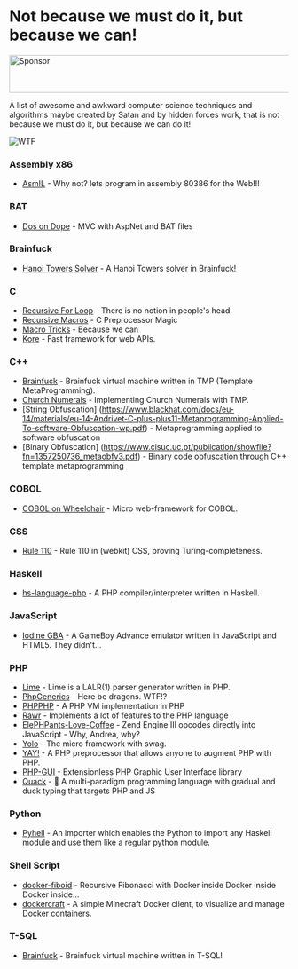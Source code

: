 # Not because we must do it, but because we can!

<a href="https://app.codesponsor.io/link/osmbVLutaA7HXKYJpSN5uQYQ/haskellcamargo/because-we-can" rel="nofollow"><img src="https://app.codesponsor.io/embed/osmbVLutaA7HXKYJpSN5uQYQ/haskellcamargo/because-we-can.svg" style="width: 888px; height: 68px;" alt="Sponsor" /></a>

A list of awesome and awkward computer science techniques and algorithms maybe created by Satan and by hidden forces
work, that is not because we must do it, but because we can do  it!

![WTF](https://camo.githubusercontent.com/aa631acd95c920ad20c1ab52bbbc82c8299b8dce/687474703a2f2f692e737461636b2e696d6775722e636f6d2f4a61724a302e6a7067)

### Assembly x86

- [AsmIL](http://www.viksoe.dk/code/asmil.htm) - Why not? lets program in assembly 80386 for the Web!!!

### BAT

- [Dos on Dope](https://dod.codeplex.com/) - MVC with AspNet and BAT files

### Brainfuck

- [Hanoi Towers Solver](http://esoteric.sange.fi/brainfuck/bf-source/prog/hanoi.bf) - A Hanoi Towers solver in Brainfuck!

### C

- [Recursive For Loop](http://cboard.cprogramming.com/c-programming/110403-generalized-recursive-loop.html) - There is no notion in people's head.
- [Recursive Macros](http://jhnet.co.uk/articles/cpp_magic) - C Preprocessor Magic
- [Macro Tricks](https://github.com/pfultz2/Cloak/wiki/C-Preprocessor-tricks,-tips,-and-idioms) - Because we can
- [Kore](https://kore.io/) - Fast framework for web APIs.

### C++

- [Brainfuck](https://github.com/knome/metabrainfuck/blob/master/bf.cpp) - Brainfuck virtual machine written in TMP (Template MetaProgramming).
- [Church Numerals](http://kukuruku.co/hub/cpp/interpreting-when-compiling-or-an-alternative-understanding-of-lambdas-in-c-11) - Implementing Church Numerals with TMP.
- [String Obfuscation] (https://www.blackhat.com/docs/eu-14/materials/eu-14-Andrivet-C-plus-plus11-Metaprogramming-Applied-To-software-Obfuscation-wp.pdf) - Metaprogramming applied to software obfuscation
- [Binary Obfuscation] (https://www.cisuc.uc.pt/publication/showfile?fn=1357250736_metaobfv3.pdf) - Binary code obfuscation through C++ template metaprogramming

### COBOL

- [COBOL on Wheelchair](https://github.com/azac/cobol-on-wheelchair) - Micro web-framework for COBOL.

### CSS

- [Rule 110](https://jsfiddle.net/Camilo/eQyBa/) - Rule 110 in (webkit) CSS, proving Turing-completeness.

### Haskell

- [hs-language-php](https://github.com/jhartikainen/hs-language-php) - A PHP compiler/interpreter written in Haskell.

### JavaScript

- [Iodine GBA](https://github.com/taisel/IodineGBA) - A GameBoy Advance emulator written in JavaScript and HTML5. They didn't...

### PHP

- [Lime](https://github.com/rvanvelzen/lime) - Lime is a LALR(1) parser generator written in PHP.
- [PhpGenerics](https://github.com/ircmaxell/PhpGenerics) - Here be dragons. WTF!?
- [PHPPHP](https://github.com/ircmaxell/PHPPHP) - A PHP VM implementation in PHP
- [Rawr](https://github.com/haskellcamargo/rawr) - Implements a lot of features to the PHP language
- [ElePHPants-Love-Coffee](https://github.com/TazeTSchnitzel/ElePHPants-Love-Coffee) - Zend Engine III opcodes directly into JavaScript - Why, Andrea, why?
- [Yolo](https://github.com/igorw/yolo) - The micro framework with swag.
- [YAY!](https://github.com/marcioAlmada/yay) - A PHP preprocessor that allows anyone to augment PHP with PHP.
- [PHP-GUI](https://github.com/gabrielrcouto/php-gui) - Extensionless PHP Graphic User Interface library
- [Quack](https://github.com/haskellcamargo/quack) - :baby_chick: A multi-paradigm programming language with gradual and duck typing that targets PHP and JS

### Python

- [Pyhell](https://github.com/dsvictor94/pyhell) - An importer which enables the Python to import any Haskell module and use them like a regular python module.

### Shell Script

- [docker-fiboid](https://github.com/dgageot/docker-fiboid) - Recursive Fibonacci with Docker inside Docker inside Docker inside...
- [dockercraft](https://github.com/docker/dockercraft) - A simple Minecraft Docker client, to visualize and manage Docker containers.

### T-SQL

- [Brainfuck](https://github.com/Coder-666/brainfuck) - Brainfuck virtual machine written in T-SQL!
